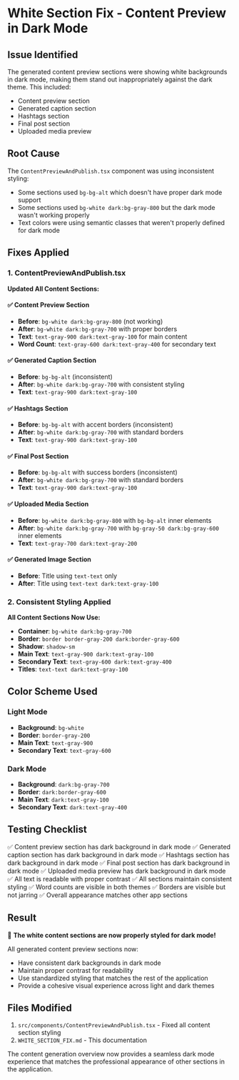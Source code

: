 # White Section Fix - Content Preview in Dark Mode

## Issue Identified
The generated content preview sections were showing white backgrounds in dark mode, making them stand out inappropriately against the dark theme. This included:
- Content preview section
- Generated caption section  
- Hashtags section
- Final post section
- Uploaded media preview

## Root Cause
The `ContentPreviewAndPublish.tsx` component was using inconsistent styling:
- Some sections used `bg-bg-alt` which doesn't have proper dark mode support
- Some sections used `bg-white dark:bg-gray-800` but the dark mode wasn't working properly
- Text colors were using semantic classes that weren't properly defined for dark mode

## Fixes Applied

### 1. ContentPreviewAndPublish.tsx

**Updated All Content Sections:**

#### ✅ Content Preview Section
- **Before**: `bg-white dark:bg-gray-800` (not working)
- **After**: `bg-white dark:bg-gray-700` with proper borders
- **Text**: `text-gray-900 dark:text-gray-100` for main content
- **Word Count**: `text-gray-600 dark:text-gray-400` for secondary text

#### ✅ Generated Caption Section  
- **Before**: `bg-bg-alt` (inconsistent)
- **After**: `bg-white dark:bg-gray-700` with consistent styling
- **Text**: `text-gray-900 dark:text-gray-100`

#### ✅ Hashtags Section
- **Before**: `bg-bg-alt` with accent borders (inconsistent)
- **After**: `bg-white dark:bg-gray-700` with standard borders
- **Text**: `text-gray-900 dark:text-gray-100`

#### ✅ Final Post Section
- **Before**: `bg-bg-alt` with success borders (inconsistent)
- **After**: `bg-white dark:bg-gray-700` with standard borders
- **Text**: `text-gray-900 dark:text-gray-100`

#### ✅ Uploaded Media Section
- **Before**: `bg-white dark:bg-gray-800` with `bg-bg-alt` inner elements
- **After**: `bg-white dark:bg-gray-700` with `bg-gray-50 dark:bg-gray-600` inner elements
- **Text**: `text-gray-700 dark:text-gray-200`

#### ✅ Generated Image Section
- **Before**: Title using `text-text` only
- **After**: Title using `text-text dark:text-gray-100`

### 2. Consistent Styling Applied

**All Content Sections Now Use:**
- **Container**: `bg-white dark:bg-gray-700`
- **Border**: `border border-gray-200 dark:border-gray-600`
- **Shadow**: `shadow-sm`
- **Main Text**: `text-gray-900 dark:text-gray-100`
- **Secondary Text**: `text-gray-600 dark:text-gray-400`
- **Titles**: `text-text dark:text-gray-100`

## Color Scheme Used

### Light Mode
- **Background**: `bg-white`
- **Border**: `border-gray-200`
- **Main Text**: `text-gray-900`
- **Secondary Text**: `text-gray-600`

### Dark Mode
- **Background**: `dark:bg-gray-700`
- **Border**: `dark:border-gray-600`
- **Main Text**: `dark:text-gray-100`
- **Secondary Text**: `dark:text-gray-400`

## Testing Checklist

✅ Content preview section has dark background in dark mode
✅ Generated caption section has dark background in dark mode
✅ Hashtags section has dark background in dark mode
✅ Final post section has dark background in dark mode
✅ Uploaded media preview has dark background in dark mode
✅ All text is readable with proper contrast
✅ All sections maintain consistent styling
✅ Word counts are visible in both themes
✅ Borders are visible but not jarring
✅ Overall appearance matches other app sections

## Result

🎉 **The white content sections are now properly styled for dark mode!**

All generated content preview sections now:
- Have consistent dark backgrounds in dark mode
- Maintain proper contrast for readability
- Use standardized styling that matches the rest of the application
- Provide a cohesive visual experience across light and dark themes

## Files Modified

1. `src/components/ContentPreviewAndPublish.tsx` - Fixed all content section styling
2. `WHITE_SECTION_FIX.md` - This documentation

The content generation overview now provides a seamless dark mode experience that matches the professional appearance of other sections in the application.
